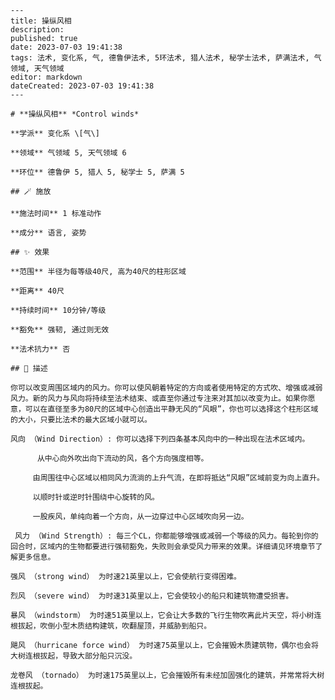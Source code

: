 
    ---
    title: 操纵风相
    description: 
    published: true
    date: 2023-07-03 19:41:38
    tags: 法术, 变化系, 气, 德鲁伊法术, 5环法术, 猎人法术, 秘学士法术, 萨满法术, 气领域, 天气领域
    editor: markdown
    dateCreated: 2023-07-03 19:41:38
    ---

    # **操纵风相** *Control winds*

    **学派** 变化系 \[气\] 

    **领域** 气领域 5, 天气领域 6

    **环位** 德鲁伊 5, 猎人 5, 秘学士 5, 萨满 5

    ## 🪄 施放

    **施法时间** 1 标准动作

    **成分** 语言, 姿势

    ## ✨ 效果  

    **范围** 半径为每等级40尺, 高为40尺的柱形区域

    **距离** 40尺  

    **持续时间** 10分钟/等级 

    **豁免** 强韧, 通过则无效

    **法术抗力** 否

    ## 📖 描述

    你可以改变周围区域内的风力。你可以使风朝着特定的方向或者使用特定的方式吹、增强或减弱风力。新的风力与风向将持续至法术结束、或直至你通过专注来对其加以改变为止。如果你愿意，可以在直径至多为80尺的区域中心创造出平静无风的“风眼”，你也可以选择这个柱形区域的大小，只要比法术的最大区域小就可以。

    风向 （Wind Direction）: 你可以选择下列四条基本风向中的一种出现在法术区域内。

          从中心向外吹出向下流动的风，各个方向强度相等。

         由周围往中心区域以相同风力流淌的上升气流，在即将抵达“风眼”区域前变为向上直升。

         以顺时针或逆时针围绕中心旋转的风。

         一股疾风，单纯向着一个方向，从一边穿过中心区域吹向另一边。

     风力 （Wind Strength）: 每三个CL，你都能够增强或减弱一个等级的风力。每轮到你的回合时，区域内的生物都要进行强韧豁免，失败则会承受风力带来的效果。详细请见环境章节了解更多信息。

    强风 （strong wind） 为时速21英里以上，它会使航行变得困难。

    烈风 （severe wind） 为时速31英里以上，它会使较小的船只和建筑物遭受损害。

    暴风 （windstorm） 为时速51英里以上，它会让大多数的飞行生物吹离此片天空，将小树连根拔起，吹倒小型木质结构建筑，吹翻屋顶，并威胁到船只。

    飓风 （hurricane force wind） 为时速75英里以上，它会摧毁木质建筑物，偶尔也会将大树连根拔起，导致大部分船只沉没。

    龙卷风 （tornado） 为时速175英里以上，它会摧毁所有未经加固强化的建筑，并常常将大树连根拔起。
    